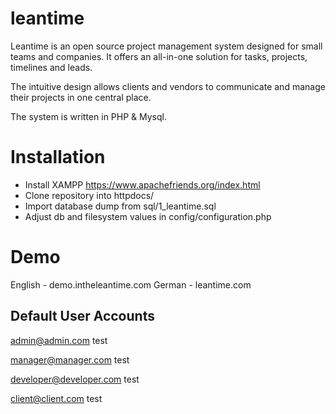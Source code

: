 # leantime

Leantime is an open source project management system designed for 
small teams and companies. It offers an all-in-one solution for tasks, 
projects, timelines and leads.  

The intuitive design allows clients and vendors to communicate and manage 
their projects in one central place. 

The system is written in PHP & Mysql.


Installation
============
- Install XAMPP https://www.apachefriends.org/index.html
- Clone repository into httpdocs/
- Import database dump from sql/1_leantime.sql
- Adjust db and filesystem values in config/configuration.php

Demo
====
English - demo.intheleantime.com
German - leantime.com


Default User Accounts
------------------

admin@admin.com
test

manager@manager.com
test

developer@developer.com
test

client@client.com
test

